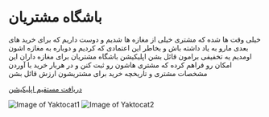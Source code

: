 # باشگاه مشتریان

خیلی وقت ها شده که مشتری خیلی از مغازه ها شدیم
و دوست داریم که برای خرید های بعدی مارو به یاد داشته باش و بخاطر این اعتمادی که کردیم و دوباره به مغازه اشون اومدیم یه تخفیفی برامون قائل بشن
اپلیکیشن باشگاه مشتریان برای مغازه داران این امکان رو فراهم کرده که مشتری هاشون رو ثبت کنن و در هربار خرید با آوردن مشخصات مشتری و تاریخچه خرید برای مشتریشون ارزش قائل بشن

[دریافت مستقیم اپلیکیشن](https://github.com/amingoli78/meshkatGallery_customerClub/raw/master/app/release/app-release.apk)


![Image of Yaktocat1](https://github.com/amingoli78/meshkatGallery_customerClub/raw/master/img/11.png)
![Image of Yaktocat2](https://github.com/amingoli78/meshkatGallery_customerClub/raw/master/img/12.png)
